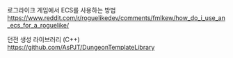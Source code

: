 로그라이크 게임에서 ECS를 사용하는 방법
https://www.reddit.com/r/roguelikedev/comments/fmlkew/how_do_i_use_an_ecs_for_a_roguelike/

던전 생성 라이브러리 (C++)
https://github.com/AsPJT/DungeonTemplateLibrary
